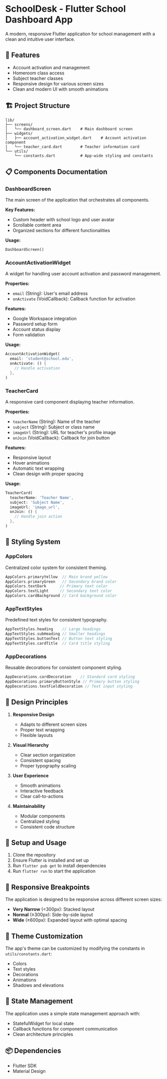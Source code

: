# SchoolDesk - Flutter School Dashboard App

A modern, responsive Flutter application for school management with a clean and intuitive user interface.

## 📱 Features

- Account activation and management
- Homeroom class access
- Subject teacher classes
- Responsive design for various screen sizes
- Clean and modern UI with smooth animations

## 🏗 Project Structure

```
lib/
├── screens/
│   └── dashboard_screen.dart    # Main dashboard screen
├── widgets/
│   ├── account_activation_widget.dart    # Account activation component
│   └── teacher_card.dart        # Teacher information card
└── utils/
    └── constants.dart           # App-wide styling and constants
```

## 📋 Components Documentation

### DashboardScreen

The main screen of the application that orchestrates all components.

**Key Features:**
- Custom header with school logo and user avatar
- Scrollable content area
- Organized sections for different functionalities

**Usage:**
```dart
DashboardScreen()
```

### AccountActivationWidget

A widget for handling user account activation and password management.

**Properties:**
- `email` (String): User's email address
- `onActivate` (VoidCallback): Callback function for activation

**Features:**
- Google Workspace integration
- Password setup form
- Account status display
- Form validation

**Usage:**
```dart
AccountActivationWidget(
  email: 'student@school.edu',
  onActivate: () {
    // Handle activation
  },
)
```

### TeacherCard

A responsive card component displaying teacher information.

**Properties:**
- `teacherName` (String): Name of the teacher
- `subject` (String): Subject or class name
- `imageUrl` (String): URL for teacher's profile image
- `onJoin` (VoidCallback): Callback for join button

**Features:**
- Responsive layout
- Hover animations
- Automatic text wrapping
- Clean design with proper spacing

**Usage:**
```dart
TeacherCard(
  teacherName: 'Teacher Name',
  subject: 'Subject Name',
  imageUrl: 'image_url',
  onJoin: () {
    // Handle join action
  },
)
```

## 🎨 Styling System

### AppColors

Centralized color system for consistent theming.

```dart
AppColors.primaryYellow  // Main brand yellow
AppColors.primaryGreen   // Secondary brand color
AppColors.textDark      // Primary text color
AppColors.textLight     // Secondary text color
AppColors.cardBackground // Card background color
```

### AppTextStyles

Predefined text styles for consistent typography.

```dart
AppTextStyles.heading    // Large headings
AppTextStyles.subHeading // Smaller headings
AppTextStyles.buttonText // Button text styling
AppTextStyles.cardTitle  // Card title styling
```

### AppDecorations

Reusable decorations for consistent component styling.

```dart
AppDecorations.cardDecoration    // Standard card styling
AppDecorations.primaryButtonStyle // Primary button styling
AppDecorations.textFieldDecoration // Text input styling
```

## 🎯 Design Principles

1. **Responsive Design**
   - Adapts to different screen sizes
   - Proper text wrapping
   - Flexible layouts

2. **Visual Hierarchy**
   - Clear section organization
   - Consistent spacing
   - Proper typography scaling

3. **User Experience**
   - Smooth animations
   - Interactive feedback
   - Clear call-to-actions

4. **Maintainability**
   - Modular components
   - Centralized styling
   - Consistent code structure

## 🔧 Setup and Usage

1. Clone the repository
2. Ensure Flutter is installed and set up
3. Run `flutter pub get` to install dependencies
4. Run `flutter run` to start the application

## 📱 Responsive Breakpoints

The application is designed to be responsive across different screen sizes:

- **Very Narrow** (<300px): Stacked layout
- **Normal** (≥300px): Side-by-side layout
- **Wide** (≥600px): Expanded layout with optimal spacing

## 🎨 Theme Customization

The app's theme can be customized by modifying the constants in `utils/constants.dart`:

- Colors
- Text styles
- Decorations
- Animations
- Shadows and elevations

## 🔄 State Management

The application uses a simple state management approach with:
- StatefulWidget for local state
- Callback functions for component communication
- Clean architecture principles

## 📦 Dependencies

- Flutter SDK
- Material Design

